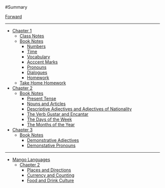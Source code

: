 #Summary

[Forward](./forward.md)

----

- [Chapter 1](./chapter_1.md)
  - [Class Notes](./book/class_notes.md)
  - [Book Notes](./book/book_notes.md)
    - [Numbers](./book/chapter_1/numbers.md)
    - [Time](./book/chapter_1/time.md)
    - [Vocabulary](./book/chapter_1/vocabulary.md)
    - [Acccent Marks](./book/chapter_1/accent_marks.md)
    - [Pronouns](./book/chapter_1/pronouns.md)
    - [Dialogues]()
    - [Homework](./book/book_homework/chapter1.md)
  - [Take Home Homework](./book/chapter_1/take_home_homework.md)
- [Chapter 2]()
  - [Book Notes]()
    - [Present Tense](./book/chapter_2/present_tense.md)
    - [Nouns and Articles](./book/chapter_2/nouns_and_articles.md)
    - [Descriptive Adjectives and Adjectives of Nationality](./book/chapter_2/decriptive_adjectives_and_adjectives_of_nationality.md)
    - [The Verb Gustar and Encantar](./book/chapter_2/the_verb_gustar_and_encantar.md)
    - [The Days of the Week](./book/chapter_2/the_days_of_the_week.md)
    - [The Months of the Year](./book/chapter_2/the_months_of_the_year.md)
- [Chapter 3]()
  - [Book Notes]()
    - [Demonstrative Adjectives](./book/chapter_3/demonstrative_adjectives.md)
    - [Demonstative Pronouns](./book/chapter_3/demonstrative_pronouns.md)

----
- [Mango Languages]()
  - [Chapter 2]()
    - [Places and Directions](./mango_languages/chapter_2/places_and_directions.md)
	- [Currency and Counting](./mango_languages/chapter_2/currency_and_counting.md)
	- [Food and Drink Culture](./mango_languages/chapter_2/food_and_drink_culture.md)
